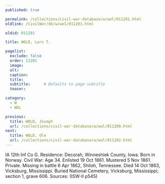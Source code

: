 ```yaml
---
published: true

permalink: /collections/civil-war-database/w/wol/011201.html
oldlink: /CivilWar/db/w/wol/011201.html

oldid: 011201

title: WOLD, Lars T.

pagelist:
  exclude: false
  order: 11201
  image: 
  alt:
  caption:
  title:
  subtitle:      # Defaults to page subtitle
  teaser:

category: 
  - W 
  - WOL

previous:
  title: WOLD, Joseph
  url: /collections/civil-war-database/w/wol/011200.html  
next:
  title: WOLD, Ole
  url: /collections/civil-war-database/w/wol/011202.html   
---
```

IA 12th Inf Co G. Residence: Decorah, Winneshiek County, Iowa. Born in Norway. Civil War: Age 34. Enlisted 19 Oct 1861. Mustered 5 Nov 1861. Private. Missing in battle 6 Apr 1862, Shiloh, Tennessee. Died 14 Oct 1863, Vicksburg, Mississippi. Buried National Cemetery, Vicksburg, Mississippi; section 1, grave 606. Sources: (ISW-II p545)
